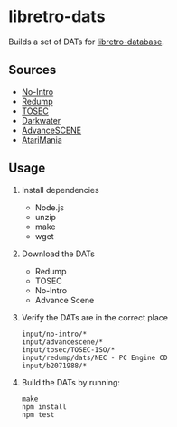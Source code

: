 # libretro-dats

Builds a set of DATs for [libretro-database](http://github.com/libretro/libretro-database).

## Sources

- [No-Intro](http://datomatic.no-intro.org/)
- [Redump](http://redump.org/)
- [TOSEC](http://www.tosecdev.org/)
- [Darkwater](http://darkwater.info)
- [AdvanceSCENE](http://www.advanscene.com)
- [AtariMania](http://www.atarimania.com/)

## Usage

1. Install dependencies
    - Node.js
    - unzip
    - make
    - wget

2. Download the DATs
    - Redump
    - TOSEC
    - No-Intro
    - Advance Scene

3. Verify the DATs are in the correct place
    ```
    input/no-intro/*
    input/advancescene/*
    input/tosec/TOSEC-ISO/*
    input/redump/dats/NEC - PC Engine CD
    input/b2071988/*
    ```

2. Build the DATs by running:
    ```
    make
    npm install
    npm test
    ```
